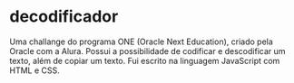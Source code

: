 # decodificador
Uma challange do programa ONE (Oracle Next Education), criado pela Oracle com a Alura.
Possui a possibilidade de codificar e descodificar um texto, além de copiar um texto.
Fui escrito na linguagem JavaScript com HTML e CSS.

